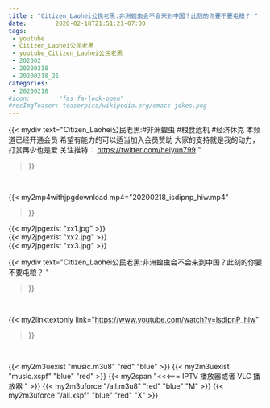 ```yaml
---
title : "Citizen_Laohei公民老黑:非洲蝗虫会不会来到中国？此刻的你要不要屯粮？ "
date:        2020-02-18T21:51:21-07:00
tags:
 - youtube
 - Citizen_Laohei公民老黑
 - youtube_Citizen_Laohei公民老黑
 - 202002
 - 20200218
 - 20200218_21
categories:
 - 20200218
#icon:        "fas fa-lock-open"
#resImgTeaser: teaserpics/wikipedia.org/emacs-jokes.png
---
```


{{< mydiv text="Citizen_Laohei公民老黑:#非洲蝗虫 #粮食危机 #经济休克  本频道已经开通会员 希望有能力的可以适当加入会员赞助 大家的支持就是我的动力， 打赏再少也是爱  关注推特： https://twitter.com/heiyun799 "
>}}
<br>


{{< my2mp4withjpgdownload mp4="20200218_isdipnp_hiw.mp4"
>}}

{{< my2jpgexist "xx1.jpg" >}}<br>
{{< my2jpgexist "xx2.jpg" >}}<br>
{{< my2jpgexist "xx3.jpg" >}}<br>



{{< mydiv text="Citizen_Laohei公民老黑:非洲蝗虫会不会来到中国？此刻的你要不要屯粮？ "
>}}
<br>

{{< my2linktextonly link="https://www.youtube.com/watch?v=IsdipnP_hiw"
>}}


<br>

{{< my2m3uexist "music.m3u8" "red"  "blue" >}} {{< my2m3uexist "music.xspf" "blue" "red"  >}} {{< my2span "<<<=== IPTV 播放器或者 VLC 播放器 " >}} {{< my2m3uforce "/all.m3u8" "red"  "blue" "M" >}} {{< my2m3uforce "/all.xspf" "blue" "red"  "X" >}} 
